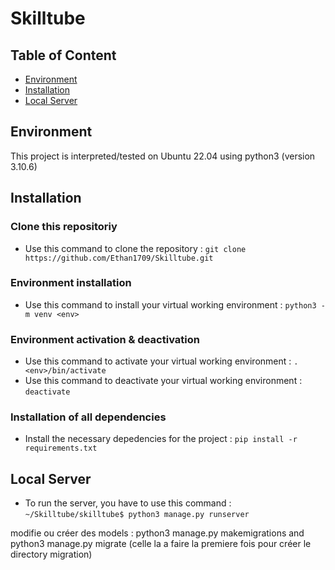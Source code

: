 # Skilltube

## Table of Content
* [Environment](#environment)
* [Installation](#installation)
* [Local Server](#local-server)

## Environment
This project is interpreted/tested on Ubuntu 22.04 using python3 (version 3.10.6)

## Installation

### Clone this repositoriy
* Use this command to clone the repository :
`git clone https://github.com/Ethan1709/Skilltube.git`

### Environment installation
* Use this command to install your virtual working environment : `python3 -m venv <env>`

### Environment activation & deactivation
* Use this command to activate your virtual working environment : `. <env>/bin/activate`
* Use this command to deactivate your virtual working environment :  `deactivate`

### Installation of all dependencies
* Install the necessary depedencies for the project : `pip install -r requirements.txt`

## Local Server
* To run the server, you have to use this command : `~/Skilltube/skilltube$ python3 manage.py runserver`

modifie ou créer des models : python3 manage.py makemigrations and python3 manage.py migrate (celle la a faire la premiere fois pour créer le directory migration)